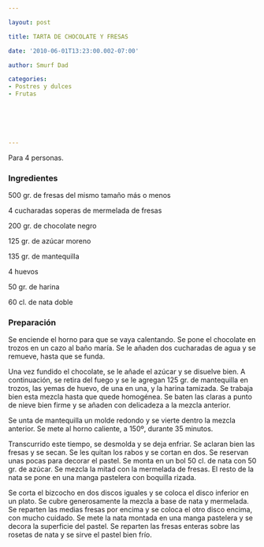 ```yaml
---

layout: post

title: TARTA DE CHOCOLATE Y FRESAS

date: '2010-06-01T13:23:00.002-07:00'

author: Smurf Dad

categories:
- Postres y dulces
- Frutas






---
```


Para 4 personas.

<h3>Ingredientes</h3>

500 gr. de fresas del mismo tamaño más o menos

4 cucharadas soperas de mermelada de fresas

200 gr. de chocolate negro

125 gr. de azúcar moreno

135 gr. de mantequilla

4 huevos

50 gr. de harina

60 cl. de nata doble

<h3>Preparación</h3>

Se enciende el horno para que se vaya calentando. Se pone el chocolate en trozos en un cazo al baño maría. Se le añaden dos cucharadas de agua y se remueve, hasta que se funda.

Una vez fundido el chocolate, se le añade el azúcar y se disuelve bien. A continuación, se retira del fuego y se le agregan 125 gr. de mantequilla en trozos, las yemas de huevo, de una en una, y la harina tamizada. Se trabaja bien esta mezcla hasta que quede homogénea. Se baten las claras a punto de nieve bien firme y se añaden con delicadeza a la mezcla anterior.

Se unta de mantequilla un molde redondo y se vierte dentro la mezcla anterior. Se mete al horno caliente, a 150º, durante 35 minutos.

Transcurrido este tiempo, se desmolda y se deja enfriar. Se aclaran bien las fresas y se secan. Se les quitan los rabos y se cortan en dos. Se reservan unas pocas para decorar el pastel. Se monta en un bol 50 cl. de nata con 50 gr. de azúcar. Se mezcla la mitad con la mermelada de fresas. El resto de la nata se pone en una manga pastelera con boquilla rizada.

Se corta el bizcocho en dos discos iguales y se coloca el disco inferior en un plato. Se cubre generosamente la mezcla a base de nata y mermelada. Se reparten las medias fresas por encima y se coloca el otro disco encima, con mucho cuidado. Se mete la nata montada en una manga pastelera y se decora la superficie del pastel. Se reparten las fresas enteras sobre las rosetas de nata y se sirve el pastel bien frío.